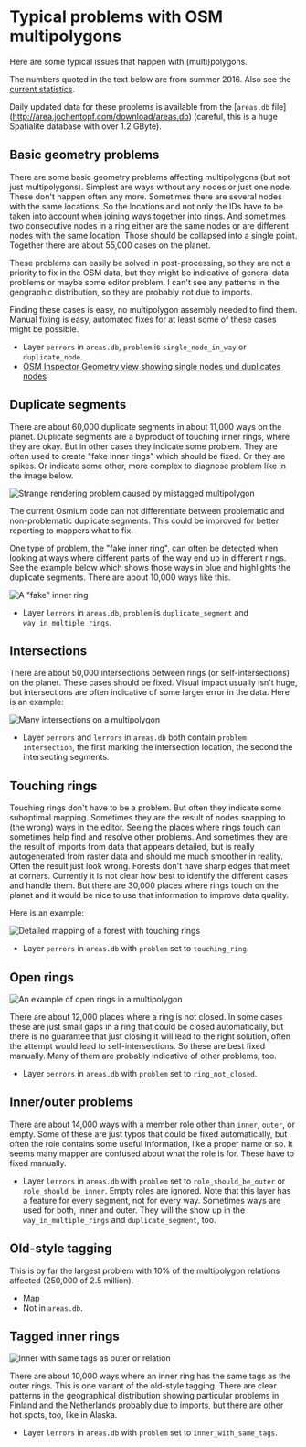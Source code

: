
# Typical problems with OSM multipolygons

Here are some typical issues that happen with (multi)polygons.

The numbers quoted in the text below are from summer 2016. Also see the
[current statistics](http://area.jochentopf.com/stats/).

Daily updated data for these problems is available from the [`areas.db` file]
(http://area.jochentopf.com/download/areas.db) (careful, this is a huge
Spatialite database with over 1.2 GByte).


## Basic geometry problems

There are some basic geometry problems affecting multipolygons (but not just
multipolygons). Simplest are ways without any nodes or just one node. These
don't happen often any more. Sometimes there are several nodes with the same
locations. So the locations and not only the IDs have to be taken into account
when joining ways together into rings. And sometimes two consecutive nodes in a
ring either are the same nodes or are different nodes with the same location.
Those should be collapsed into a single point. Together there are about 55,000
cases on the planet.

These problems can easily be solved in post-processing, so they are not a
priority to fix in the OSM data, but they might be indicative of general data
problems or maybe some editor problem. I can't see any patterns in the
geographic distribution, so they are probably not due to imports.

Finding these cases is easy, no multipolygon assembly needed to find them.
Manual fixing is easy, automated fixes for at least some of these cases might
be possible.

* Layer `perrors` in `areas.db`, `problem` is `single_node_in_way` or
  `duplicate_node`.
* [OSM Inspector Geometry view showing single nodes und duplicates
  nodes](http://tools.geofabrik.de/osmi/?view=geometry&overlays=single_node_in_way,duplicate_node_in_way)


## Duplicate segments

There are about 60,000 duplicate segments in about 11,000 ways on the planet.
Duplicate segments are a byproduct of touching inner rings, where they are
okay. But in other cases they indicate some problem. They are often used to
create "fake inner rings" which should be fixed. Or they are spikes. Or
indicate some other, more complex to diagnose problem like in the image below.

![Strange rendering problem caused by mistagged multipolygon](strange-problem.png)

The current Osmium code can not differentiate between problematic and
non-problematic duplicate segments. This could be improved for better
reporting to mappers what to fix.

One type of problem, the "fake inner ring", can often be detected when looking
at ways where different parts of the way end up in different rings. See the
example below which shows those ways in blue and highlights the duplicate
segments. There are about 10,000 ways like this.

![A "fake" inner ring](fake-inner.png)

* Layer `lerrors` in `areas.db`, `problem` is `duplicate_segment` and
  `way_in_multiple_rings`.


## Intersections

There are about 50,000 intersections between rings (or self-intersections) on
the planet. These cases should be fixed. Visual impact usually isn't huge, but
intersections are often indicative of some larger error in the data. Here is
an example:

![Many intersections on a multipolygon](intersections-example.png)

* Layer `perrors` and `lerrors` in `areas.db` both contain `problem`
  `intersection`, the first marking the intersection location, the second
  the intersecting segments.


## Touching rings

Touching rings don't have to be a problem. But often they indicate some
suboptimal mapping. Sometimes they are the result of nodes snapping to (the
wrong) ways in the editor. Seeing the places where rings touch can sometimes
help find and resolve other problems. And sometimes they are the result of
imports from data that appears detailed, but is really autogenerated from
raster data and should me much smoother in reality. Often the result just look
wrong. Forests don't have sharp edges that meet at corners. Currently it is not
clear how best to identify the different cases and handle them. But there are
30,000 places where rings touch on the planet and it would be nice to use that
information to improve data quality.

Here is an example:

![Detailed mapping of a forest with touching rings](forest-touching.png)

* Layer `perrors` in `areas.db` with `problem` set to `touching_ring`.


## Open rings

![An example of open rings in a multipolygon](open-rings-example.png)

There are about 12,000 places where a ring is not closed. In some cases these
are just small gaps in a ring that could be closed automatically, but there is
no guarantee that just closing it will lead to the right solution, often the
attempt would lead to self-intersections. So these are best fixed manually.
Many of them are probably indicative of other problems, too.

* Layer `perrors` in `areas.db` with `problem` set to `ring_not_closed`.


## Inner/outer problems

There are about 14,000 ways with a member role other than `inner`, `outer`, or
empty. Some of these are just typos that could be fixed automatically, but
often the role contains some useful information, like a proper name or so. It
seems many mapper are confused about what the role is for. These have to fixed
manually.

* Layer `lerrors` in `areas.db` with `problem` set to `role_should_be_outer`
  or `role_should_be_inner`. Empty roles are ignored. Note that this layer
  has a feature for every segment, not for every way. Sometimes ways are used
  for both, inner and outer. They will the show up in the `way_in_multiple_rings`
  and `duplicate_segment`, too.


## Old-style tagging

This is by far the largest problem with 10% of the multipolygon relations
affected (250,000 of 2.5 million).

* [Map](http://area.jochentopf.com/map/)
* Not in `areas.db`.


## Tagged inner rings

![Inner with same tags as outer or relation](inner-with-same-tags-eu.png)

There are about 10,000 ways where an inner ring has the same tags as the outer
rings. This is one variant of the old-style tagging. There are clear patterns
in the geographical distribution showing particular problems in Finland and the
Netherlands probably due to imports, but there are other hot spots, too, like
in Alaska.

* Layer `lerrors` in `areas.db` with `problem` set to `inner_with_same_tags`.



